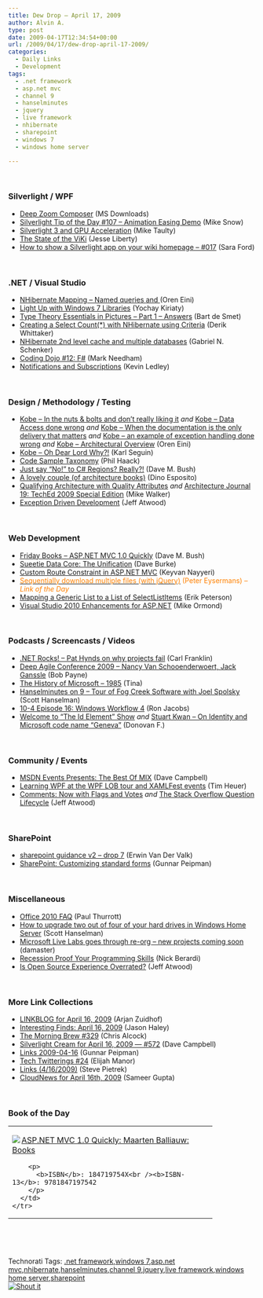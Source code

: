 ```yaml
---
title: Dew Drop – April 17, 2009
author: Alvin A.
type: post
date: 2009-04-17T12:34:54+00:00
url: /2009/04/17/dew-drop-april-17-2009/
categories:
  - Daily Links
  - Development
tags:
  - .net framework
  - asp.net mvc
  - channel 9
  - hanselminutes
  - jquery
  - live framework
  - nhibernate
  - sharepoint
  - windows 7
  - windows home server

---
```

&#160;

### Silverlight / WPF

  * [Deep Zoom Composer][1] (MS Downloads)
  * [Silverlight Tip of the Day #107 – Animation Easing Demo][2] (Mike Snow)
  * [Silverlight 3 and GPU Acceleration][3] (Mike Taulty)
  * [The State of the ViKi][4] (Jesse Liberty)
  * [How to show a Silverlight app on your wiki homepage &#8211; #017][5] (Sara Ford)

&#160;

### .NET / Visual Studio

  * [NHibernate Mapping – Named queries <query/> and <sql-query/>][6] (Oren Eini)
  * [Light Up with Windows 7 Libraries][7] (Yochay Kiriaty)
  * [Type Theory Essentials in Pictures – Part 1 – Answers][8] (Bart de Smet)
  * [Creating a Select Count(*) with NHibernate using Criteria][9] (Derik Whittaker)
  * [NHibernate 2nd level cache and multiple databases][10] (Gabriel N. Schenker)
  * [Coding Dojo #12: F#][11] (Mark Needham)
  * [Notifications and Subscriptions][12] (Kevin Ledley)

&#160;

### Design / Methodology / Testing

  * [Kobe – In the nuts & bolts and don’t really liking it][13] _and_&#160;[Kobe – Data Access done wrong][14] _and_&#160;[Kobe – When the documentation is the only delivery that matters][15] _and_&#160;[Kobe – an example of exception handling done wrong][16] _and_&#160;[Kobe – Architectural Overview][17] (Oren Eini)
  * [Kobe &#8211; Oh Dear Lord Why?!][18] (Karl Seguin)
  * [Code Sample Taxonomy][19] (Phil Haack)
  * [Just say “No!” to C# Regions? Really?!][20] (Dave M. Bush)
  * [A lovely couple (of architecture books)][21] (Dino Esposito)
  * [Qualifying Architecture with Quality Attributes][22] _and_&#160;[Architecture Journal 19: TechEd 2009 Special Edition][23] (Mike Walker)
  * [Exception Driven Development][24] (Jeff Atwood)

&#160;

### Web Development

  * [Friday Books – ASP.NET MVC 1.0 Quickly][25] (Dave M. Bush)
  * [Sueetie Data Core: The Unification][26] (Dave Burke)
  * [Custom Route Constraint in ASP.NET MVC][27] (Keyvan Nayyeri)
  * [<font color="#ff8000">Sequentially download multiple files (with jQuery)</font>][28] <font color="#ff8000">(Peter Eysermans) <em>– Link of the Day</em></font>
  * [Mapping a Generic List to a List of SelectListItems][29] (Erik Peterson)
  * [Visual Studio 2010 Enhancements for ASP.NET][30] (Mike Ormond)

&#160;

### Podcasts / Screencasts / Videos

  * [.NET Rocks! &#8211; Pat Hynds on why projects fail][31] (Carl Franklin)
  * [Deep Agile Conference 2009 &#8211; Nancy Van Schooenderwoert, Jack Ganssle][32] (Bob Payne)
  * [The History of Microsoft &#8211; 1985][33] (Tina)
  * [Hanselminutes on 9 &#8211; Tour of Fog Creek Software with Joel Spolsky][34] (Scott Hanselman)
  * [10-4 Episode 16: Windows Workflow 4][35] (Ron Jacobs)
  * [Welcome to “The Id Element” Show][36] _and_&#160;[Stuart Kwan – On Identity and Microsoft code name “Geneva”][37] (Donovan F.)

&#160;

### Community / Events

  * [MSDN Events Presents: The Best Of MIX][38] (Dave Campbell)
  * [Learning WPF at the WPF LOB tour and XAMLFest events][39] (Tim Heuer)
  * [Comments: Now with Flags and Votes][40] _and_&#160;[The Stack Overflow Question Lifecycle][41] (Jeff Atwood)

&#160;

### SharePoint

  * [sharepoint guidance v2 – drop 7][42] (Erwin Van Der Valk)
  * [SharePoint: Customizing standard forms][43] (Gunnar Peipman)

&#160;

### Miscellaneous

  * [Office 2010 FAQ][44] (Paul Thurrott)
  * [How to upgrade two out of four of your hard drives in Windows Home Server][45] (Scott Hanselman)
  * [Microsoft Live Labs goes through re-org – new projects coming soon][46] (damaster)
  * [Recession Proof Your Programming Skills][47] (Nick Berardi)
  * [Is Open Source Experience Overrated?][48] (Jeff Atwood)

&#160;

### More Link Collections

  * [LINKBLOG for April 16, 2009][49] (Arjan Zuidhof)
  * [Interesting Finds: April 16, 2009][50] (Jason Haley)
  * [The Morning Brew #329][51] (Chris Alcock)
  * [Silverlight Cream for April 16, 2009 &#8212; #572][52] (Dave Campbell)
  * [Links 2009-04-16][53] (Gunnar Peipman)
  * [Tech Twitterings #24][54] (Elijah Manor)
  * [Links (4/16/2009)][55] (Steve Pietrek)
  * [CloudNews for April 16th, 2009][56] (Sameer Gupta)

&#160;

### Book of the Day

<div style="padding-bottom: 0px; margin: 0px; padding-left: 0px; padding-right: 0px; display: inline; float: none; padding-top: 0px" id="scid:7dc1bd33-94bd-46fd-a20b-0131235bcd47:63c296d8-d4b5-4a86-ab39-74b54d250928" class="wlWriterSmartContent">
  <table cellspacing="0" cellpadding="2" width="400" border="0" unselectable="on">
    <tr>
      <td valign="top" width="400">
        <p>
          <a title="ASP.NET MVC 1.0 Quickly: Maarten Balliauw: Books" href="http://www.amazon.com/exec/obidos/ASIN/184719754X/alvinashcraft-20"><img data-recalc-dims="1" decoding="async" src="https://i0.wp.com/images.amazon.com/images/P/184719754X.01.MZZZZZZZ.jpg?w=660" border="0" align="left" style="float:left" />ASP.NET MVC 1.0 Quickly: Maarten Balliauw: Books</a>
        </p>
        
        <p>
          <b>ISBN</b>: 184719754X<br /><b>ISBN-13</b>: 9781847197542
        </p>
      </td>
    </tr>
  </table>
</div>

&#160;

<div style="padding-bottom: 0px; margin: 0px; padding-left: 0px; padding-right: 0px; display: inline; float: none; padding-top: 0px" id="scid:C16BAC14-9A3D-4c50-9394-FBFEF7A93539:6219e533-baa0-4d12-a325-63b368b6a663" class="wlWriterSmartContent">
  <!--dotnetkickit-->
</div>

&#160;

<div style="padding-bottom: 0px; margin: 0px; padding-left: 0px; padding-right: 0px; display: inline; float: none; padding-top: 0px" id="scid:0767317B-992E-4b12-91E0-4F059A8CECA8:e6bf940e-93d5-4a01-b929-a936ed86cad2" class="wlWriterSmartContent">
  Technorati Tags: <a href="http://technorati.com/tags/.net+framework" rel="tag">.net framework</a>,<a href="http://technorati.com/tags/windows+7" rel="tag">windows 7</a>,<a href="http://technorati.com/tags/asp.net+mvc" rel="tag">asp.net mvc</a>,<a href="http://technorati.com/tags/nhibernate" rel="tag">nhibernate</a>,<a href="http://technorati.com/tags/hanselminutes" rel="tag">hanselminutes</a>,<a href="http://technorati.com/tags/channel+9" rel="tag">channel 9</a>,<a href="http://technorati.com/tags/jquery" rel="tag">jquery</a>,<a href="http://technorati.com/tags/live+framework" rel="tag">live framework</a>,<a href="http://technorati.com/tags/windows+home+server" rel="tag">windows home server</a>,<a href="http://technorati.com/tags/sharepoint" rel="tag">sharepoint</a>
</div>

<div class="wlWriterHeaderFooter" style="margin:0px; padding:0px 0px 0px 0px;">
  <div class="shoutIt">
    <a rev="vote-for" href="http://dotnetshoutout.com/Submit?url=http%3a%2f%2fwww.alvinashcraft.com%2f2009%2f04%2f17%2fdew-drop-april-17-2009%2f&title=Dew+Drop+-+April+17%2c+2009"><img decoding="async" alt="Shout it" src="http://dotnetshoutout.com/image.axd?url=https://morningdew-bpc6g3a0fgaxdxcu.eastus2-01.azurewebsites.net/2009/04/17/dew-drop-april-17-2009/" style="border:0px" /></a>
  </div>
</div>

 [1]: http://feedproxy.google.com/~r/MicrosoftDownloadCenter/~3/FhstDLOjL2w/details.aspx
 [2]: http://feedproxy.google.com/~r/MikeSnowBlog/~3/9JFSP3ttUsw/silverlight-tip-of-the-day-107-animation-easing-demo.aspx
 [3]: http://mtaulty.com/CommunityServer/blogs/mike_taultys_blog/archive/2009/04/16/silverlight-3-and-gpu-acceleration.aspx
 [4]: http://feedproxy.google.com/~r/JesseLiberty-SilverlightGeek/~3/jVxAvlV8W1E/the-state-of-the-viki.aspx
 [5]: http://blogs.msdn.com/saraford/archive/2009/04/16/how-to-show-a-silverlight-app-on-your-wiki-homepage-017.aspx
 [6]: http://feedproxy.google.com/~r/AyendeRahien/~3/IgfA8sXFNLs/nhibernate-mapping-ndash-named-queries-ltquerygt-and-ltsql-querygt.aspx
 [7]: http://windowsteamblog.com/blogs/developers/archive/2009/04/16/light-up-with-windows-7-libraries.aspx
 [8]: http://community.bartdesmet.net/blogs/bart/archive/2009/04/16/type-theory-essentials-in-pictures-part-1-answers.aspx
 [9]: http://feedproxy.google.com/~r/Devlicious/~3/d4VK6mx0qmg/creating-a-select-count-with-nhibernate-using-criteria.aspx
 [10]: http://feedproxy.google.com/~r/LosTechies/~3/d3kl--Vh1Iw/nhibernate-2nd-level-cache-and-multiple-databases.aspx
 [11]: http://feedproxy.google.com/~r/MarkNeedham/~3/_q2aDEQ146E/
 [12]: http://blogs.msdn.com/liveframework/archive/2009/04/16/notifications-and-subscriptions.aspx
 [13]: http://feedproxy.google.com/~r/AyendeRahien/~3/DsOP_tAyXAU/kobe-ndash-in-the-nuts-amp-bolts-and-donrsquot-really.aspx
 [14]: http://feedproxy.google.com/~r/AyendeRahien/~3/gusjGH9ucIY/kobe-ndash-data-access-done-wrong.aspx
 [15]: http://feedproxy.google.com/~r/AyendeRahien/~3/XN4aVfozcYE/kobe-ndash-when-the-documentation-is-the-only-delivery-that.aspx
 [16]: http://feedproxy.google.com/~r/AyendeRahien/~3/o3fbUoRhSoo/kobe-ndash-an-example-of-exception-handling-done-wrong.aspx
 [17]: http://feedproxy.google.com/~r/AyendeRahien/~3/FSctxkgBDVo/kobe-ndash-architectural-overview.aspx
 [18]: http://codebetter.com/blogs/karlseguin/archive/2009/04/16/kobe-oh-dead-lord-why.aspx
 [19]: http://haacked.com/archive/2009/04/16/code-sample-taxonomy.aspx
 [20]: http://blog.dmbcllc.com/2009/04/16/just-say-no-to-c-regions-really/
 [21]: http://weblogs.asp.net/despos/archive/2009/04/16/a-lovely-couple-of-architecture-books.aspx
 [22]: http://feedproxy.google.com/~r/MikeWalker/~3/C_xN6ZmMyOA/qualifying-architecture-with-quality-attributes.html
 [23]: http://feedproxy.google.com/~r/MikeWalker/~3/_33JwEvwxc8/architecture-journal-19-teched-2009-special-edition.html
 [24]: http://www.codinghorror.com/blog/archives/001239.html
 [25]: http://blog.dmbcllc.com/2009/04/17/friday-books-aspnet-mvc-10-quickly/
 [26]: http://feedproxy.google.com/~r/DaveBurke/~3/sWdxuk2D0ng/post.aspx
 [27]: http://feeds.dzone.com/~r/zones/dotnet/~3/dNh72QTKo1Q/custom-route-constraint-aspnet
 [28]: http://peter.worksontheweb.net/post.aspx?id=5f7b26ee-5d28-4fa9-81b5-28a2ea67afc4
 [29]: http://erikbase.blogspot.com/2009/04/mapping-generic-list-to-list-of.html
 [30]: http://blogs.msdn.com/mikeormond/archive/2009/04/16/visual-studio-2010-enhancements-for-asp-net.aspx
 [31]: http://www.dotnetrocks.com/default.aspx?ShowNum=438
 [32]: http://agiletoolkit.libsyn.com/index.php?post_id=455349#
 [33]: http://channel9.msdn.com/shows/History/The-History-of-Microsoft-1985/
 [34]: http://channel9.msdn.com/posts/Glucose/Hanselminutes-on-9-Tour-of-Fog-Creek-Software-with-Joel-Spolsky/
 [35]: http://channel9.msdn.com/shows/10-4/10-4-Episode-16-Windows-Workflow-4/
 [36]: http://channel9.msdn.com/shows/Identity/Welcome-to-The-Id-Element-Show/
 [37]: http://channel9.msdn.com/shows/Identity/Stuart-Kwan-On-Identity-and-Microsoft-code-name-Geneva/
 [38]: http://geekswithblogs.net/WynApseTechnicalMusings/archive/2009/04/16/131248.aspx
 [39]: http://feeds.timheuer.com/~r/timheuer/~3/pLvTXhXeFkw/free-wpf-xaml-training-tour-information-karl-shifflett.aspx
 [40]: http://blog.stackoverflow.com/2009/04/comments-now-with-flags-and-votes/
 [41]: http://blog.stackoverflow.com/2009/04/the-stack-overflow-question-lifecycle/
 [42]: http://blogs.msdn.com/erwinvandervalk/archive/2009/04/16/sharepoint-guidance-v2-drop-7.aspx
 [43]: http://feedproxy.google.com/~r/gunnarpeipman/~3/g8xC-hYf_t8/sharepoint-customizing-standard-forms.aspx
 [44]: http://www.winsupersite.com/office/office2010_faq.asp
 [45]: http://feedproxy.google.com/~r/ScottHanselman/~3/COI0hiMu_LU/HowToUpgradeTwoOutOfFourOfYourHardDrivesInWindowsHomeServer.aspx
 [46]: http://feedproxy.google.com/~r/liveside/~3/wBKz6a5WtYk/microsoft-live-labs-goes-through-re-org-new-projects-coming-soon.aspx
 [47]: http://feedproxy.google.com/~r/coderjournal/~3/_eMFRy7joA4/
 [48]: http://www.codinghorror.com/blog/archives/001255.html
 [49]: http://feedproxy.google.com/~r/ArjansWorld/~3/HK5Y663ytYw/
 [50]: http://jasonhaley.com/blog/post.aspx?id=fb30ec71-5c31-49ef-94d1-3811b050b1b9
 [51]: http://feedproxy.google.com/~r/ReflectivePerspective/~3/Gp--kxibcFU/
 [52]: http://geekswithblogs.net/WynApseTechnicalMusings/archive/2009/04/16/131251.aspx
 [53]: http://feedproxy.google.com/~r/gunnarpeipman/~3/w41b9LRF97c/links-2009-04-16.aspx
 [54]: http://webdevdotnet.blogspot.com/2009/04/tech-twitterings-24.html
 [55]: http://spietrek.blogspot.com/2009/04/links-4162009.html
 [56]: http://feedproxy.google.com/~r/CloudAve/~3/uhnV1LXWxtM/cloudnews-for-april-16th-2009